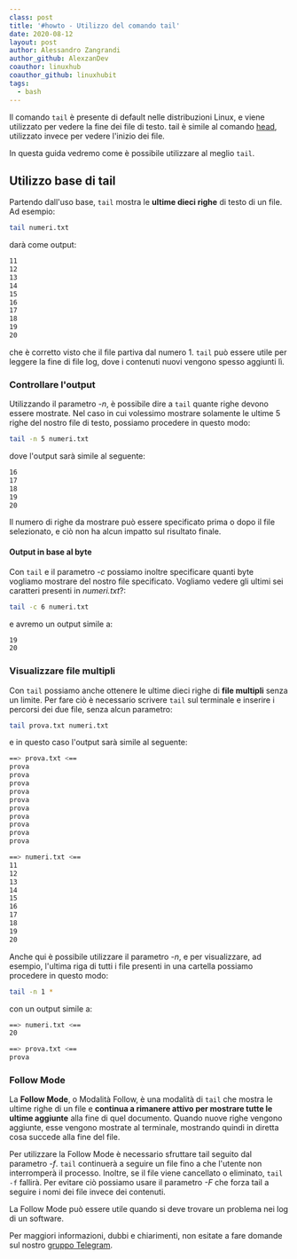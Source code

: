 ```yaml
---
class: post
title: '#howto - Utilizzo del comando tail'
date: 2020-08-12
layout: post
author: Alessandro Zangrandi
author_github: AlexzanDev
coauthor: linuxhub
coauthor_github: linuxhubit
tags:
  - bash
---
```

Il comando `tail` è presente di default nelle distribuzioni Linux, e viene utilizzato per vedere la fine dei file di testo. tail è simile al comando [head](https://linuxhub.it/articles/howto-utilizzo-del-comando-head), utilizzato invece per vedere l'inizio dei file.

In questa guida vedremo come è possibile utilizzare al meglio `tail`.

## Utilizzo base di tail

Partendo dall'uso base, `tail` mostra le **ultime dieci righe** di testo di un file. Ad esempio:

```bash
tail numeri.txt
```

darà come output:

```bash
11
12
13
14
15
16
17
18
19
20
```

che è corretto visto che il file partiva dal numero 1. `tail` può essere utile per leggere la fine di file log, dove i contenuti nuovi vengono spesso aggiunti lì.

### Controllare l'output

Utilizzando il parametro *-n*, è possibile dire a `tail` quante righe devono essere mostrate. Nel caso in cui volessimo mostrare solamente le ultime 5 righe del nostro file di testo, possiamo procedere in questo modo:

```bash
tail -n 5 numeri.txt
```

dove l'output sarà simile al seguente:

```bash
16
17
18
19
20
```

Il numero di righe da mostrare può essere specificato prima o dopo il file selezionato, e ciò non ha alcun impatto sul risultato finale.

#### Output in base al byte

Con `tail` e il parametro *-c* possiamo inoltre specificare quanti byte vogliamo mostrare del nostro file specificato. Vogliamo vedere gli ultimi sei caratteri presenti in *numeri.txt*?:

```bash
tail -c 6 numeri.txt
```

e avremo un output simile a:

```bash
19
20
```

### Visualizzare file multipli

Con `tail` possiamo anche ottenere le ultime dieci righe di **file multipli** senza un limite. Per fare ciò è necessario scrivere `tail` sul terminale e inserire i percorsi dei due file, senza alcun parametro:

```bash
tail prova.txt numeri.txt
```

e in questo caso l'output sarà simile al seguente:

```bash
==> prova.txt <==
prova
prova
prova
prova
prova
prova
prova
prova
prova
prova

==> numeri.txt <==
11
12
13
14
15
16
17
18
19
20
```

Anche qui è possibile utilizzare il parametro *-n*, e per visualizzare, ad esempio, l'ultima riga di tutti i file presenti in una cartella possiamo procedere in questo modo:

```bash
tail -n 1 *
```

con un output simile a:

```bash
==> numeri.txt <==
20

==> prova.txt <==
prova
```

### Follow Mode

La **Follow Mode**, o Modalità Follow, è una modalità di `tail` che mostra le ultime righe di un file e **continua a rimanere attivo per mostrare tutte le ultime aggiunte** alla fine di quel documento. Quando nuove righe vengono aggiunte, esse vengono mostrate al terminale, mostrando quindi in diretta cosa succede alla fine del file.

Per utilizzare la Follow Mode è necessario sfruttare tail seguito dal parametro *-f*. `tail` continuerà a seguire un file fino a che l'utente non interromperà il processo. Inoltre, se il file viene cancellato o eliminato, `tail -f` fallirà. Per evitare ciò possiamo usare il parametro *-F* che forza tail a seguire i nomi dei file invece dei contenuti.

La Follow Mode può essere utile quando si deve trovare un problema nei log di un software.



Per maggiori informazioni, dubbi e chiarimenti, non esitate a fare domande sul nostro [gruppo Telegram](https://t.me/linuxpeople).